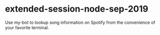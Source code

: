 # extended-session-node-sep-2019
Use my-bot to lookup song information on Spotify from the convenience of your favorite terminal.
